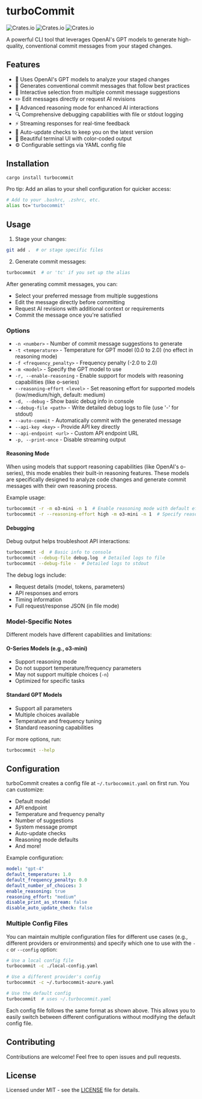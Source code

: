 # turboCommit

![Crates.io](https://img.shields.io/crates/v/turbocommit)
![Crates.io](https://img.shields.io/crates/d/turbocommit)
![Crates.io](https://img.shields.io/crates/l/turbocommit)

A powerful CLI tool that leverages OpenAI's GPT models to generate high-quality, conventional commit messages from your staged changes.

## Features

- 🤖 Uses OpenAI's GPT models to analyze your staged changes
- 📝 Generates conventional commit messages that follow best practices
- 🎯 Interactive selection from multiple commit message suggestions
- ✏️ Edit messages directly or request AI revisions
- 🧠 Advanced reasoning mode for enhanced AI interactions
- 🔍 Comprehensive debugging capabilities with file or stdout logging
- ⚡ Streaming responses for real-time feedback
- 🔄 Auto-update checks to keep you on the latest version
- 🎨 Beautiful terminal UI with color-coded output
- ⚙️ Configurable settings via YAML config file

## Installation

```bash
cargo install turbocommit
```

Pro tip: Add an alias to your shell configuration for quicker access:
```bash
# Add to your .bashrc, .zshrc, etc.
alias tc='turbocommit'
```

## Usage

1. Stage your changes:
```bash
git add .  # or stage specific files
```

2. Generate commit messages:
```bash
turbocommit  # or 'tc' if you set up the alias
```

After generating commit messages, you can:
- Select your preferred message from multiple suggestions
- Edit the message directly before committing
- Request AI revisions with additional context or requirements
- Commit the message once you're satisfied

### Options

- `-n <number>` - Number of commit message suggestions to generate
- `-t <temperature>` - Temperature for GPT model (0.0 to 2.0) (no effect in reasoning mode)
- `-f <frequency_penalty>` - Frequency penalty (-2.0 to 2.0)
- `-m <model>` - Specify the GPT model to use
- `-r, --enable-reasoning` - Enable support for models with reasoning capabilities (like o-series)
- `--reasoning-effort <level>` - Set reasoning effort for supported models (low/medium/high, default: medium)
- `-d, --debug` - Show basic debug info in console
- `--debug-file <path>` - Write detailed debug logs to file (use '-' for stdout)
- `--auto-commit` - Automatically commit with the generated message
- `--api-key <key>` - Provide API key directly
- `--api-endpoint <url>` - Custom API endpoint URL
- `-p, --print-once` - Disable streaming output

#### Reasoning Mode
When using models that support reasoning capabilities (like OpenAI's o-series), this mode enables their built-in reasoning features. These models are specifically designed to analyze code changes and generate commit messages with their own reasoning process.

Example usage:
```bash
turbocommit -r -m o3-mini -n 1  # Enable reasoning mode with default effort
turbocommit -r --reasoning-effort high -m o3-mini -n 1  # Specify reasoning effort
```

#### Debugging
Debug output helps troubleshoot API interactions:
```bash
turbocommit -d  # Basic info to console
turbocommit --debug-file debug.log  # Detailed logs to file
turbocommit --debug-file -  # Detailed logs to stdout
```

The debug logs include:
- Request details (model, tokens, parameters)
- API responses and errors
- Timing information
- Full request/response JSON (in file mode)

### Model-Specific Notes

Different models have different capabilities and limitations:

#### O-Series Models (e.g., o3-mini)
- Support reasoning mode
- Do not support temperature/frequency parameters
- May not support multiple choices (`-n`)
- Optimized for specific tasks

#### Standard GPT Models
- Support all parameters
- Multiple choices available
- Temperature and frequency tuning
- Standard reasoning capabilities

For more options, run:
```bash
turbocommit --help
```

## Configuration

turboCommit creates a config file at `~/.turbocommit.yaml` on first run. You can customize:

- Default model
- API endpoint
- Temperature and frequency penalty
- Number of suggestions
- System message prompt
- Auto-update checks
- Reasoning mode defaults
- And more!

Example configuration:
```yaml
model: "gpt-4"
default_temperature: 1.0
default_frequency_penalty: 0.0
default_number_of_choices: 3
enable_reasoning: true
reasoning_effort: "medium"
disable_print_as_stream: false
disable_auto_update_check: false
```

### Multiple Config Files

You can maintain multiple configuration files for different use cases (e.g., different providers or environments) and specify which one to use with the `-c` or `--config` option:

```bash
# Use a local config file
turbocommit -c ./local-config.yaml

# Use a different provider's config
turbocommit -c ~/.turbocommit-azure.yaml

# Use the default config
turbocommit  # uses ~/.turbocommit.yaml
```

Each config file follows the same format as shown above. This allows you to easily switch between different configurations without modifying the default config file.

## Contributing

Contributions are welcome! Feel free to open issues and pull requests.

## License

Licensed under MIT - see the [LICENSE](LICENSE) file for details.